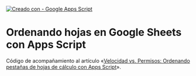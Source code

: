 [![Creado con - Google Apps Script](https://img.shields.io/static/v1?label=Creado+con&message=Google+Apps+Script&color=blue&logo=GAS)](https://developers.google.com/apps-script)
# Ordenando hojas en Google Sheets con Apps Script
Código de acompañamiento al artículo  «[Velocidad vs. Permisos: Ordenando pestañas de hojas de cálculo con Apps Script](https://pablofelip.online/velocidad-permisos-ordenando-pestanas-apps-script)».
